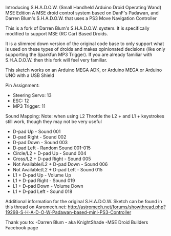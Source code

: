 Introducing S.H.A.D.O.W. (Small Handheld Arduino Droid Operating Wand) MSE Edition
A MSE droid control system based on DanF's Padawan, and Darren Blum's S.H.A.D.O.W. that uses a PS3 Move Navigation Controller

This is a fork of Darren Blum's S.H.A.D.O.W. system. It is specifically modified to support MSE (RC Car) Based Droids.

It is a slimmed down version of the original code base to only support what is used on these types of droids and makes
opinionated decisions (like only supporting the Sparkfun MP3 Trigger). If you are already familiar with S.H.A.D.O.W.
then this fork will feel very familiar.

This sketch works on an Arduino MEGA ADK, or Arduino MEGA or Arduino UNO with a USB Shield

Pin Assignment:
* Steering Servo: 13
* ESC: 12
* MP3 Trigger: 11

Sound Mapping:
Note: when using L2 Throttle the L2 + and L1 + keystrokes still work, though they may not be very useful
* D-pad Up - Sound 001
* D-pad Right - Sound 002
* D-pad Down - Sound 003
* D-pad Left - Random Sound 001-015
* Circle/L2 + D-pad Up - Sound 004
* Cross/L2 + D-pad Right - Sound 005
* Not Available/L2 + D-pad Down - Sound 006
* Not Available/L2 + D-pad Left - Sound 015
* L1 + D-pad Up - Volume Up
* L1 + D-pad Right - Sound 019
* L1 + D-pad Down - Volume Down
* L1 + D-pad Left - Sound 018

Additional information for the original S.H.A.D.O.W. Sketch can be found in this thread on Asromech.net:
http://astromech.net/forums/showthread.php?19298-S-H-A-D-O-W-Padawan-based-mini-PS3-Controller

Thank you to:
-Darren Blum - aka KnightShade
-MSE Droid Builders Facebook page
